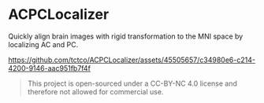 # ACPCLocalizer

Quickly align brain images with rigid transformation to the MNI space by localizing AC and PC.



https://github.com/tctco/ACPCLocalizer/assets/45505657/c34980e6-c214-4200-9146-aac951fb7f4f

> This project is open-sourced under a CC-BY-NC 4.0 license and therefore not allowed for commercial use. 
